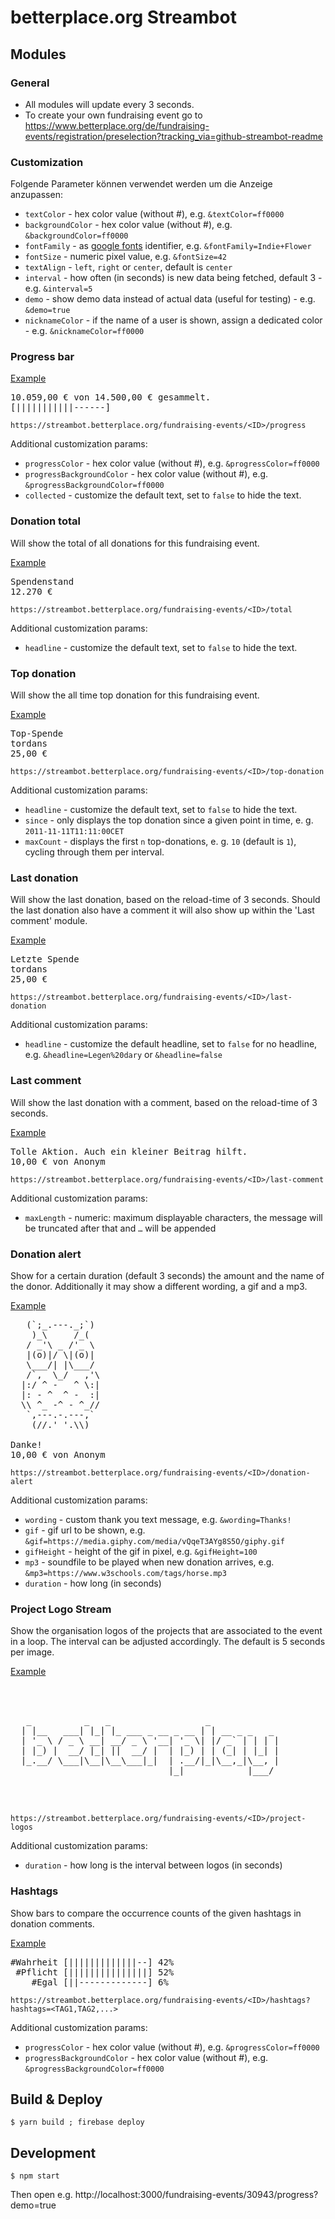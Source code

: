 # betterplace.org Streambot

## Modules

### General

- All modules will update every 3 seconds.
- To create your own fundraising event go to https://www.betterplace.org/de/fundraising-events/registration/preselection?tracking_via=github-streambot-readme

### Customization

Folgende Parameter können verwendet werden um die Anzeige anzupassen:

- `textColor` - hex color value (without #), e.g. `&textColor=ff0000`
- `backgroundColor` - hex color value (without #), e.g. `&backgroundColor=ff0000`
- `fontFamily` - as [google fonts](https://fonts.google.com/) identifier, e.g. `&fontFamily=Indie+Flower`
- `fontSize` - numeric pixel value, e.g. `&fontSize=42`
- `textAlign` - `left`, `right` or `center`, default is `center`
- `interval` - how often (in seconds) is new data being fetched, default 3 - e.g. `&interval=5`
- `demo` - show demo data instead of actual data (useful for testing) - e.g. `&demo=true`
- `nicknameColor` - if the name of a user is shown, assign a dedicated color - e.g. `&nicknameColor=ff0000`

### Progress bar

[Example](https://streambot.betterplace.org/fundraising-events/30943/progress?textColor=fff&backgroundColor=3F3F3F&progressColor=4597A2&progressBackgroundColor=AECFD1&fontFamily=Seaweed+Script&fontSize=30)

<pre>
10.059,00 € von 14.500,00 € gesammelt.
[|||||||||||------]
</pre>

```
https://streambot.betterplace.org/fundraising-events/<ID>/progress
```

Additional customization params:

- `progressColor` - hex color value (without #), e.g. `&progressColor=ff0000`
- `progressBackgroundColor` - hex color value (without #), e.g. `&progressBackgroundColor=ff0000`
- `collected` - customize the default text, set to `false` to hide the text.


### Donation total

Will show the total of all donations for this fundraising event.

[Example](https://streambot.betterplace.org/fundraising-events/30943/total)

<pre>
Spendenstand
12.270 €
</pre>

```
https://streambot.betterplace.org/fundraising-events/<ID>/total
```

Additional customization params:

- `headline` - customize the default text, set to `false` to hide the text.


### Top donation

Will show the all time top donation for this fundraising event.

[Example](https://streambot.betterplace.org/fundraising-events/30943/top-donation?textColor=fff&backgroundColor=3F3F3F&progressColor=4597A2&progressBackgroundColor=AECFD1&fontFamily=Seaweed+Script&fontSize=30)

<pre>
Top-Spende
tordans
25,00 €
</pre>

```
https://streambot.betterplace.org/fundraising-events/<ID>/top-donation
```

Additional customization params:

- `headline` - customize the default text, set to `false` to hide the text.
- `since` - only displays the top donation since a given point in time, e. g. `2011-11-11T11:11:00CET`
- `maxCount` - displays the first `n` top-donations, e. g. `10` (default is `1`), cycling through them per interval.

### Last donation

Will show the last donation, based on the reload-time of 3 seconds. Should the last donation also have a comment it will also show up within the 'Last comment' module.

[Example](https://streambot.betterplace.org/fundraising-events/30943/last-donation?textColor=fff&backgroundColor=3F3F3F&progressColor=4597A2&progressBackgroundColor=AECFD1&fontFamily=Seaweed+Script&fontSize=30)

<pre>
Letzte Spende
tordans
25,00 €
</pre>

```
https://streambot.betterplace.org/fundraising-events/<ID>/last-donation
```

Additional customization params:

- `headline` - customize the default headline, set to `false` for no headline, e.g. `&headline=Legen%20dary` or `&headline=false`

### Last comment

Will show the last donation with a comment, based on the reload-time of 3 seconds.

[Example](https://streambot.betterplace.org/fundraising-events/30943/last-comment?textColor=fff&backgroundColor=3F3F3F&progressColor=4597A2&progressBackgroundColor=AECFD1&fontFamily=Seaweed+Script&fontSize=30)

<pre>
Tolle Aktion. Auch ein kleiner Beitrag hilft.
10,00 € von Anonym
</pre>

```
https://streambot.betterplace.org/fundraising-events/<ID>/last-comment
```

Additional customization params:

- `maxLength` - numeric: maximum displayable characters, the message will be truncated after that and `…` will be appended


### Donation alert

Show for a certain duration (default 3 seconds) the amount and the name of the donor. Additionally it may show a different wording, a gif and a mp3.

[Example](https://streambot.betterplace.org/fundraising-events/30934/donation-alert?gif=https://media.giphy.com/media/vQqeT3AYg8S5O/giphy.gif&gifHeight=120&wording=Danke!&demo=true&duration=2.3&mp3=https://www.w3schools.com/tags/horse.mp3)

<pre>
   (`;_.---._;`)
    )_\     /_(
   / _'\ _ /'_ \
   |(o)|/ \|(o)|
   \___/| |\___/
   /`,  \_/   ,'\
  |:/ ^ -   ^ \:|
  |: - ^  ^ -  :|
  \\ ^_ -^ - ^_//
   `,---.-.---,`
    (//.' '.\\)

Danke!
10,00 € von Anonym
</pre>

```
https://streambot.betterplace.org/fundraising-events/<ID>/donation-alert
```

Additional customization params:

- `wording` - custom thank you text message, e.g. `&wording=Thanks!`
- `gif` - gif url to be shown, e.g. `&gif=https://media.giphy.com/media/vQqeT3AYg8S5O/giphy.gif`
- `gifHeight` - height of the gif in pixel, e.g. `&gifHeight=100`
- `mp3` - soundfile to be played when new donation arrives, e.g. `&mp3=https://www.w3schools.com/tags/horse.mp3`
- `duration` - how long (in seconds)


### Project Logo Stream

Show the organisation logos of the projects that are associated to the event in a loop. The interval can be adjusted accordingly. The default is 5 seconds per image.

[Example](https://streambot.betterplace.org/fundraising-events/30233/project-logos)

<pre>



   _          _   _                  _
  | |__   ___| |_| |_ ___ _ __ _ __ | | __ _ _   _
  | '_ \ / _ \ __| __/ _ \ '__| '_ \| |/ _` | | | |
  | |_) |  __/ |_| ||  __/ |  | |_) | | (_| | |_| |
  |_.__/ \___|\__|\__\___|_|  | .__/|_|\__,_|\__, |
                              |_|            |___/



</pre>

```
https://streambot.betterplace.org/fundraising-events/<ID>/project-logos
```

Additional customization params:

- `duration` - how long is the interval between logos (in seconds)


### Hashtags

Show bars to compare the occurrence counts of the given hashtags in donation comments.

[Example](https://streambot.betterplace.org/fundraising-events/30943/hashtags?hashtags=Wahrheit,Pflicht,Egal&demo=1&textColor=fff&backgroundColor=3F3F3F&progressColor=4597A2&progressBackgroundColor=AECFD1&fontFamily=Seaweed+Script&fontSize=20)

<pre>
#Wahrheit [|||||||||||||--] 42%
 #Pflicht [|||||||||||||||] 52%
    #Egal [||-------------] 6%
</pre>

```
https://streambot.betterplace.org/fundraising-events/<ID>/hashtags?hashtags=<TAG1,TAG2,...>
```

Additional customization params:

- `progressColor` - hex color value (without #), e.g. `&progressColor=ff0000`
- `progressBackgroundColor` - hex color value (without #), e.g. `&progressBackgroundColor=ff0000`


## Build & Deploy

```
$ yarn build ; firebase deploy
```

## Development

```
$ npm start
```

Then open e.g. http://localhost:3000/fundraising-events/30943/progress?demo=true
